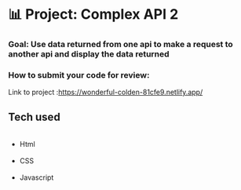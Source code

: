 # 📊 Project: Complex API 2

### Goal: Use data returned from one api to make a request to another api and display the data returned

### How to submit your code for review:

Link to project :https://wonderful-colden-81cfe9.netlify.app/


<h2> Tech used </h2>
<ul>
  <li> Html</li>
  <li> CSS </li>
  <li> Javascript </li>
</ul>

